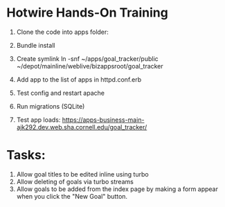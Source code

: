 # Hotwire Hands-On Training

1. Clone the code into apps folder:
2. Bundle install
3. Create symlink
   ln -snf ~/apps/goal_tracker/public ~/depot/mainline/weblive/bizappsroot/goal_tracker

4. Add app to the list of apps in httpd.conf.erb
5. Test config and restart apache
6. Run migrations (SQLite)
7. Test app loads:
   https://apps-business-main-ajk292.dev.web.sha.cornell.edu/goal_tracker/

# Tasks:

1. Allow goal titles to be edited inline using turbo
2. Allow deleting of goals via turbo streams
3. Allow goals to be added from the index page by making a form appear when you click the "New Goal" button.
